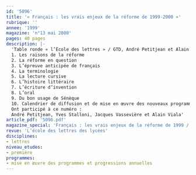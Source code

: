 ```yaml
---
id: '5096'
title: '« Français : les vrais enjeux de la réforme de 1999-2000 »'
rubrique: ''
annee: '1999'
magazine: 'n°13 mai 2000'
pages: 40 pages
description: |-
  'Table ronde « l’École des lettres » / GTD, André Petitjean et Alain Viala (GTD), Yves Stalloni et Jacques Vassevière (EDL) : le rôle du GTD
  1. Les raisons de la réforme
  2. La réforme en question
  3. L’épreuve anticipée de français
  4. La terminologie
  5. La lecture cursive
  6. L’histoire littéraire
  7. L’écriture d’invention
  8. L’oral
  9. Du bon usage de Sénèque
  10. Calendrier de diffusion et de mise en œuvre des nouveaux programmes. Œuvres prescrites en première et terminale en 2000-2001
  Ont participé à ce numéro :
  André Petitjean, Yves Stalloni, Jacques Vassevière et Alain Viala'
article_pdf: '5096.pdf'
magazine_special: 'Français : les vrais enjeux de la réforme de 1999 / 2000'
revue: 'L’école des lettres des lycées'
disciplines:
- lettres
niveau_etudes:
- première
programmes:
- mise en œuvre des programmes et progressions annuelles
---
```

